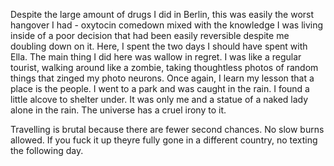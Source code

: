 Despite the large amount of drugs I did in Berlin, this was easily the worst hangover I had - oxytocin comedown mixed with the knowledge I was living inside of a poor decision that had been easily reversible despite me doubling down on it.
Here, I spent the two days I should have spent with Ella.
The main thing I did here was wallow in regret.
I was like a regular tourist, walking around like a zombie, taking thoughtless photos of random things that zinged my photo neurons.
Once again, I learn my lesson that a place is the people.
I went to a park and was caught in the rain. I found a little alcove to shelter under. It was only me and a statue of a naked lady alone in the rain.
The universe has a cruel irony to it.

Travelling is brutal because there are fewer second chances. No slow burns allowed. If you fuck it up theyre fully gone in a different country, no texting the following day.
